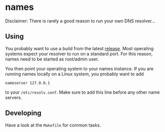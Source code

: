 # names

Disclaimer: There is rarely a good reason to run your own DNS resolver...

## Using

You probably want to use a build from the latest [release](https://github.com/glaslos/names/releases). Most operating systems expect your resolver to run on a standard port. For this reason, names need to be started as root/admin user.

You then point your operating system to your names instance. If you are running names locally on a Linux system, you probably want to add

```nameserver 127.0.0.1```

to your `/etc/resolv.conf`. Make sure to add this line before any other name servers.

## Developing

Have a look at the `Makefile` for common tasks.
